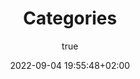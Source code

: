 ---
title: Categories
description: All general topics on this site
subtitle: true
date: 2022-09-04 19:55:48+02:00
resources:
- src: v2osk-c9OfrVeD_tQ-unsplash.jpg
  name: featured
  params:
    alt: Some open bags, each filled with a different kind of beans or lentils etc.
---